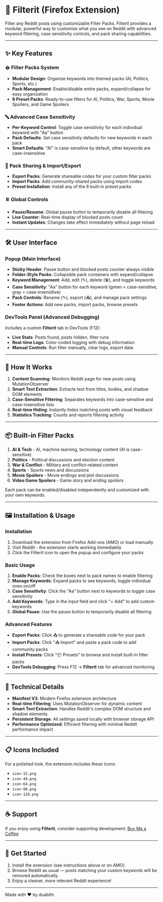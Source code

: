 # 🛑 Filterit (Firefox Extension)

Filter any Reddit posts using customizable Filter Packs. Filterit provides a modular, powerful way to customize what you see on Reddit with advanced keyword filtering, case sensitivity controls, and pack sharing capabilities.

---

## ✨ Key Features

### � **Filter Packs System**
- **Modular Design**: Organize keywords into themed packs (AI, Politics, Sports, etc.)
- **Pack Management**: Enable/disable entire packs, expand/collapse for easy organization
- **6 Preset Packs**: Ready-to-use filters for AI, Politics, War, Sports, Movie Spoilers, and Game Spoilers

### 🔤 **Advanced Case Sensitivity**
- **Per-Keyword Control**: Toggle case sensitivity for each individual keyword with "Aa" button
- **Pack Defaults**: Set case sensitivity defaults for new keywords in each pack
- **Smart Defaults**: "AI" is case-sensitive by default, other keywords are case-insensitive

### 🔄 **Pack Sharing & Import/Export**
- **Export Packs**: Generate shareable codes for your custom filter packs
- **Import Packs**: Add community-shared packs using import codes
- **Preset Installation**: Install any of the 6 built-in preset packs

### ⏸️ **Global Controls**
- **Pause/Resume**: Global pause button to temporarily disable all filtering
- **Live Counter**: Real-time display of blocked posts count
- **Instant Updates**: Changes take effect immediately without page reload

---

## 🛠️ User Interface

### **Popup (Main Interface)**
- **Sticky Header**: Pause button and blocked posts counter always visible
- **Folder-Style Packs**: Collapsible pack containers with expand/collapse
- **Keyword Management**: Add, edit (✎), delete (🗑️), and toggle keywords
- **Case Sensitivity**: "Aa" button for each keyword (green = case-sensitive, gray = case-insensitive)
- **Pack Controls**: Rename (✎), export (📤), and manage pack settings
- **Footer Actions**: Add new packs, import packs, browse presets

### **DevTools Panel (Advanced Debugging)**
Includes a custom **Filterit** tab in DevTools (F12):
- **Live Stats**: Posts found, posts hidden, filter runs
- **Real-time Logs**: Color-coded logging with debug information
- **Manual Controls**: Run filter manually, clear logs, export data

---

## 🚀 How It Works

1. **Content Scanning**: Monitors Reddit page for new posts using MutationObserver
2. **Smart Text Extraction**: Extracts text from titles, bodies, and shadow DOM elements
3. **Case-Sensitive Filtering**: Separates keywords into case-sensitive and case-insensitive lists
4. **Real-time Hiding**: Instantly hides matching posts with visual feedback
5. **Statistics Tracking**: Counts and reports filtering activity

---

## 📦 Built-in Filter Packs

1. **AI & Tech** - AI, machine learning, technology content (AI is case-sensitive)
2. **Politics** - Political discussions and election content
3. **War & Conflict** - Military and conflict-related content  
4. **Sports** - Sports news and discussions
5. **Movie Spoilers** - Movie endings and plot discussions
6. **Video Game Spoilers** - Game story and ending spoilers

Each pack can be enabled/disabled independently and customized with your own keywords.

---

## 🖼️ Installation & Usage

### **Installation**
1. Download the extension from Firefox Add-ons (AMO) or load manually
2. Visit Reddit - the extension starts working immediately
3. Click the Filterit icon to open the popup and configure your packs

### **Basic Usage**
1. **Enable Packs**: Check the boxes next to pack names to enable filtering
2. **Manage Keywords**: Expand packs to see keywords, toggle individual ones on/off
3. **Case Sensitivity**: Click the "Aa" button next to keywords to toggle case sensitivity
4. **Add Keywords**: Type in the input field and click "+ Add" to add custom keywords
5. **Global Pause**: Use the pause button to temporarily disable all filtering

### **Advanced Features**
- **Export Packs**: Click 📤 to generate a shareable code for your pack
- **Import Packs**: Click "📥 Import" and paste a pack code to add community packs
- **Install Presets**: Click "📦 Presets" to browse and install built-in filter packs
- **DevTools Debugging**: Press F12 → **Filterit** tab for advanced monitoring

---

## 🔧 Technical Details

- **Manifest V3**: Modern Firefox extension architecture
- **Real-time Filtering**: Uses MutationObserver for dynamic content
- **Smart Text Extraction**: Handles Reddit's complex DOM structure and shadow elements
- **Persistent Storage**: All settings saved locally with browser storage API
- **Performance Optimized**: Efficient filtering with minimal Reddit performance impact

---

## 📋 Icons Included

For a polished look, the extension includes these icons:

- `icon-32.png`
- `icon-48.png`
- `icon-64.png`
- `icon-96.png`
- `icon-128.png`

---

## ☕ Support


If you enjoy using **Filterit**, consider supporting development: [Buy Me a Coffee](https://buymeacoffee.com/duabiht)

---

## 🚀 Get Started

1. Install the extension (see instructions above or on AMO).
2. Browse Reddit as usual — posts matching your custom keywords will be removed automatically.
3. Enjoy a cleaner, more relevant Reddit experience!

---

Made with ❤️ by duabiht
